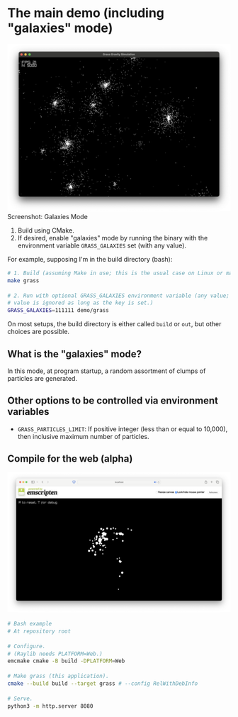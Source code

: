 # The main demo (including "galaxies" mode)

![Galaxies Mode](galaxies.png)
Screenshot: Galaxies Mode

1. Build using CMake.
2. If desired, enable "galaxies" mode by running the binary with the environment variable
`GRASS_GALAXIES` set (with any value).

For example, supposing I'm in the build directory (bash):
```bash
# 1. Build (assuming Make in use; this is the usual case on Linux or macOS)
make grass

# 2. Run with optional GRASS_GALAXIES environment variable (any value;
# value is ignored as long as the key is set.)
GRASS_GALAXIES=111111 demo/grass
```

On most setups, the build directory is either called `build` or `out`, but other
choices are possible.

## What is the "galaxies" mode?

In this mode, at program startup, a random assortment of clumps of particles are generated.

## Other options to be controlled via environment variables

- `GRASS_PARTICLES_LIMIT`: If positive integer (less than or equal to 10,000), then
inclusive maximum number of particles.

## Compile for the web (alpha)

![Web](web.png)

```bash
# Bash example
# At repository root

# Configure.
# (Raylib needs PLATFORM=Web.)
emcmake cmake -B build -DPLATFORM=Web

# Make grass (this application).
cmake --build build --target grass # --config RelWithDebInfo

# Serve.
python3 -m http.server 8080
```
